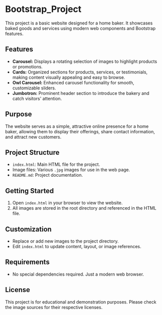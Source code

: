 # Bootstrap_Project

This project is a basic website designed for a home baker. It showcases baked goods and services using modern web components and Bootstrap features.

## Features
- **Carousel:** Displays a rotating selection of images to highlight products or promotions.
- **Cards:** Organized sections for products, services, or testimonials, making content visually appealing and easy to browse.
- **Owl Carousel:** Enhanced carousel functionality for smooth, customizable sliders.
- **Jumbotron:** Prominent header section to introduce the bakery and catch visitors' attention.

## Purpose
The website serves as a simple, attractive online presence for a home baker, allowing them to display their offerings, share contact information, and attract new customers.

## Project Structure
- `index.html`: Main HTML file for the project.
- Image files: Various `.jpg` images for use in the web page.
- `README.md`: Project documentation.

## Getting Started
1. Open `index.html` in your browser to view the website.
2. All images are stored in the root directory and referenced in the HTML file.

## Customization
- Replace or add new images to the project directory.
- Edit `index.html` to update content, layout, or image references.

## Requirements
- No special dependencies required. Just a modern web browser.

## License
This project is for educational and demonstration purposes. Please check the image sources for their respective licenses.
